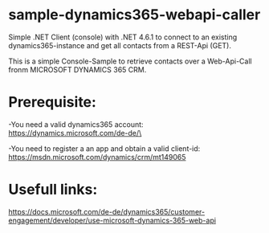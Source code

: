 # sample-dynamics365-webapi-caller
Simple .NET Client (console) with .NET 4.6.1 to connect to an existing dynamics365-instance and get all contacts from a REST-Api (GET).

This is a simple Console-Sample to retrieve contacts over a Web-Api-Call fronm  MICROSOFT DYNAMICS 365 CRM.

# Prerequisite:
-You need a valid dynamics365 account: 
https://dynamics.microsoft.com/de-de/\

-You need to register a an app and obtain a valid client-id:
https://msdn.microsoft.com/dynamics/crm/mt149065

# Usefull links:
https://docs.microsoft.com/de-de/dynamics365/customer-engagement/developer/use-microsoft-dynamics-365-web-api
